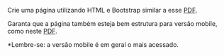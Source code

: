 Crie uma página utilizando HTML e Bootstrap similar a esse [PDF](https://drive.google.com/file/d/1Du3zTmmHEcptl6PucdkKfoDCIWhTgH2P/view).

Garanta que a página também esteja bem estrutura para versão mobile, como neste [PDF](https://drive.google.com/file/d/1ownTEE9K7MUk_lgScWGo5RlI3ZRNNW-S/view).

*Lembre-se: a versão mobile é em geral o mais acessado.